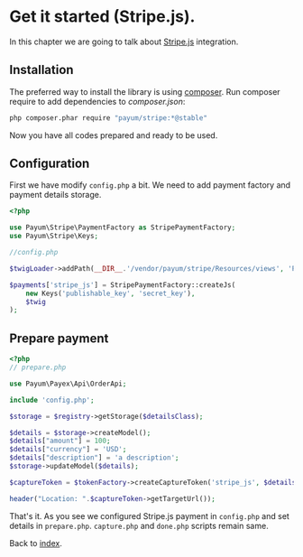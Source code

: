 # Get it started (Stripe.js).

In this chapter we are going to talk about [Stripe.js](https://stripe.com/docs/stripe.js) integration.

## Installation

The preferred way to install the library is using [composer](http://getcomposer.org/).
Run composer require to add dependencies to _composer.json_:

```bash
php composer.phar require "payum/stripe:*@stable"
```

Now you have all codes prepared and ready to be used.

## Configuration

First we have modify `config.php` a bit.
We need to add payment factory and payment details storage.

```php
<?php

use Payum\Stripe\PaymentFactory as StripePaymentFactory;
use Payum\Stripe\Keys;

//config.php

$twigLoader->addPath(__DIR__.'/vendor/payum/stripe/Resources/views', 'PayumStripe');

$payments['stripe_js'] = StripePaymentFactory::createJs(
    new Keys('publishable_key', 'secret_key'),
    $twig
);
```

## Prepare payment

```php
<?php
// prepare.php

use Payum\Payex\Api\OrderApi;

include 'config.php';

$storage = $registry->getStorage($detailsClass);

$details = $storage->createModel();
$details["amount"] = 100;
$details["currency"] = 'USD';
$details["description"] = 'a description';
$storage->updateModel($details);

$captureToken = $tokenFactory->createCaptureToken('stripe_js', $details, 'done.php');

header("Location: ".$captureToken->getTargetUrl());
```

That's it. As you see we configured Stripe.js payment in `config.php` and set details in `prepare.php`.
`capture.php` and `done.php` scripts remain same.

Back to [index](index.md).